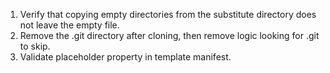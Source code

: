 1. Verify that copying empty directories from the substitute directory does not leave the empty file.
2. Remove the .git directory after cloning, then remove logic looking for .git to skip.
4. Validate placeholder property in template manifest.
